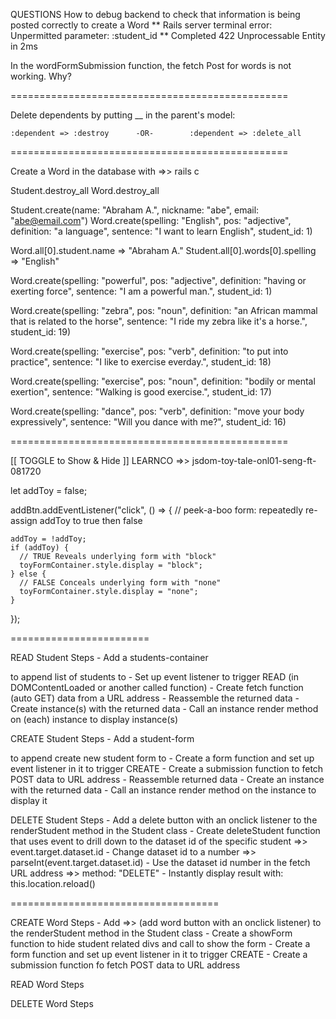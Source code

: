 QUESTIONS
How to debug backend to check that information is being posted correctly to create a Word
** Rails server terminal error:    Unpermitted parameter: :student_id
** Completed 422 Unprocessable Entity in 2ms

In the wordFormSubmission function, the fetch Post for words is not working. Why?



================================================

Delete dependents by putting __ in the parent's model:

    :dependent => :destroy      -OR-        :dependent => :delete_all

================================================

Create a Word in the database with =>> rails c

Student.destroy_all
Word.destroy_all

Student.create(name: "Abraham A.", nickname: "abe", email: "abe@email.com")
Word.create(spelling: "English", pos: "adjective", definition: "a language", sentence: "I want to learn English", student_id: 1)

 Word.all[0].student.name           =>  "Abraham A."
 Student.all[0].words[0].spelling   =>  "English"





Word.create(spelling: "powerful", pos: "adjective", definition: "having or exerting force", sentence: "I am a powerful man.", student_id: 1)
 
 Word.create(spelling: "zebra", pos: "noun", definition: "an African mammal that is related to the horse", sentence: "I ride my zebra like it's a horse.", student_id: 19)

 Word.create(spelling: "exercise", pos: "verb", definition: "to put into practice", sentence: "I like to exercise everday.", student_id: 18)

 Word.create(spelling: "exercise", pos: "noun", definition: "bodily or mental exertion", sentence: "Walking is good exercise.", student_id: 17)

Word.create(spelling: "dance", pos: "verb", definition: "move your body expressively", sentence: "Will you dance with me?", student_id: 16)



================================================

[[ TOGGLE to Show & Hide ]]
LEARNCO =>>     jsdom-toy-tale-onl01-seng-ft-081720

let addToy = false;

addBtn.addEventListener("click", () => {
    // peek-a-boo form: repeatedly re-assign addToy to true then false

    addToy = !addToy;
    if (addToy) {
      // TRUE Reveals underlying form with "block"
      toyFormContainer.style.display = "block";
    } else {
      // FALSE Conceals underlying form with "none"
      toyFormContainer.style.display = "none";
    }

  });






========================




READ Student Steps
    - Add a students-container <div> to append list of students to
    - Set up event listener to trigger READ (in DOMContentLoaded or another called function)
    - Create fetch function (auto GET) data from a URL address
    - Reassemble the returned data
    - Create instance(s) with the returned data
    - Call an instance render method on (each) instance to display instance(s)


CREATE Student Steps
    - Add a student-form <div> to append create new student form to
    - Create a form function and set up event listener in it to trigger CREATE
    - Create a submission function to fetch POST data to URL address
    - Reassemble returned data
    - Create an instance with the returned data
    - Call an instance render method on the instance to display it


DELETE Student Steps
    - Add a delete button with an onclick listener to the renderStudent method in the Student class
    - Create deleteStudent function that uses event to drill down to the dataset id of the specific student =>> event.target.dataset.id
    - Change dataset id to a number =>> parseInt(event.target.dataset.id)
    - Use the dataset id number in the fetch URL address =>> method: "DELETE"
    - Instantly display result with:    this.location.reload()

====================================

CREATE Word Steps
    - Add =>> (add word button with an onclick listener) to the renderStudent method in the Student class
    - Create a showForm function to hide student related divs and call to show the form
    - Create a form function and set up event listener in it to trigger CREATE
    - Create a submission function fo fetch POST data to URL address


READ Word Steps


DELETE Word Steps

